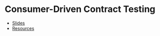 # Consumer-Driven Contract Testing

* [Slides](https://slides.com/iljapavlovs/consumer-driven-contract-testing)
* [Resources](https://github.com/iljapavlovs/cdc-demo/blob/master/Resource.md)

